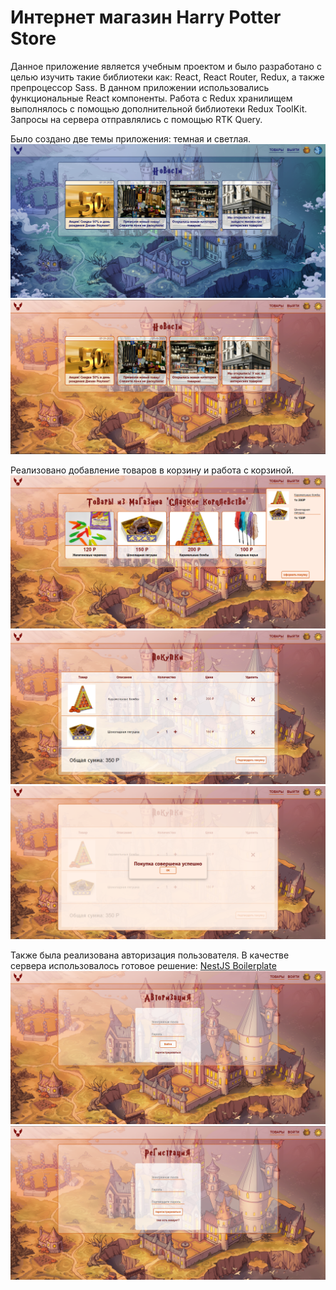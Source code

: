 # Интернет магазин Harry Potter Store
Данное приложение является учебным проектом и было разработано с целью изучить такие библиотеки как: React, React Router, Redux, а также препроцессор Sass.
В данном приложении использовались функциональные React компоненты.
Работа с Redux хранилищем выполнялось с помощью дополнительной библиотеки Redux ToolKit. Запросы на сервера отправлялись с помощью RTK Query.

Было создано две темы приложения: темная и светлая.
![](src/assets/readme-images/home-page-dark.png)
![](src/assets/readme-images/home-page-light.png)

Реализовано добавление товаров в корзину и работа с корзиной.
![](src/assets/readme-images/goods-cart.png)
![](src/assets/readme-images/cart.png)
![](src/assets/readme-images/cart-success-purchase.png)

Также была реализована авторизация пользователя. В качестве сервера использовалось готовое решение:
[NestJS Boilerplate](https://nestjs-boilerplate-test.herokuapp.com/docs/#/)
![](src/assets/readme-images/sign-in.png)
![](src/assets/readme-images/sign-up.png)


